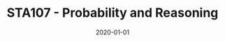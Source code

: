 ---
title: "STA107 - Probability and Reasoning"
collection: teaching
type: "Teaching Assisstant"
permalink: https://utm.calendar.utoronto.ca/course/sta107h5
venue: "University of Toronto, Department of Mathematical and Computational Sciences"
date: 2020-01-01
location: "Toronto, Canada"
---